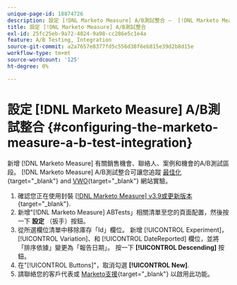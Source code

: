 ```yaml
---
unique-page-id: 18874726
description: 設定 [!DNL Marketo Measure] A/B測試整合 —  [!DNL Marketo Measure]  — 產品檔案
title: 設定 [!DNL Marketo Measure] A/B測試整合
exl-id: 25fc25eb-9a72-4824-9a98-cc286e5c1e4a
feature: A/B Testing, Integration
source-git-commit: a2a7657e8377fd5c556d38f6eb815e39d2b8d15e
workflow-type: tm+mt
source-wordcount: '125'
ht-degree: 0%

---
```


# 設定 [!DNL Marketo Measure] A/B測試整合 {#configuring-the-marketo-measure-a-b-test-integration}

新增 [!DNL Marketo Measure] 有關銷售機會、聯絡人、案例和機會的A/B測試區段。 [!DNL Marketo Measure] A/B測試整合可讓您追蹤 [最佳化](https://optimizely.com/){target="_blank"} and [VWO](https://vwo.com/){target="_blank"} 網站實驗。

1. 確認您正在使用封裝 [[!DNL Marketo Measure] v3.9或更新版本](https://appexchange.salesforce.com/appxListingDetail?listingId=a0N3000000B3KLuEAN){target="_blank"}.
1. 新增&quot;[!DNL Marketo Measure] ABTests」相關清單至您的頁面配置，然後按一下 **設定** （扳手）按鈕。
1. 從所選欄位清單中移除庫存「Id」欄位。 新增 [!UICONTROL Experiment]， [!UICONTROL Variation]、和 [!UICONTROL DateReported] 欄位，並將「排序依據」變更為「報告日期」。 按一下 **[!UICONTROL Descending]** 按鈕。
1. 在&quot;[!UICONTROL Buttons]&quot;，取消勾選 **[!UICONTROL New]**.
1. 請聯絡您的客戶代表或 [Marketo支援](https://nation.marketo.com/t5/support/ct-p/Support){target="_blank"} 以啟用此功能。
